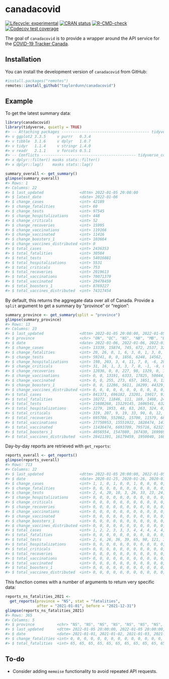 
<!-- README.md is generated from README.Rmd. Please edit that file -->

# canadacovid

<!-- badges: start -->

[![Lifecycle:
experimental](https://img.shields.io/badge/lifecycle-experimental-orange.svg)](https://lifecycle.r-lib.org/articles/stages.html#experimental)
[![CRAN
status](https://www.r-pkg.org/badges/version/canadacovid)](https://CRAN.R-project.org/package=canadacovid)
[![R-CMD-check](https://github.com/taylordunn/canadacovid/workflows/R-CMD-check/badge.svg)](https://github.com/taylordunn/canadacovid/actions)
[![Codecov test
coverage](https://codecov.io/gh/taylordunn/canadacovid/branch/main/graph/badge.svg)](https://app.codecov.io/gh/taylordunn/canadacovid?branch=main)
<!-- badges: end -->

The goal of `canadacovid` is to provide a wrapper around the API service
for the [COVID-19 Tracker Canada](https://covid19tracker.ca/).

## Installation

You can install the development version of `canadacovid` from GitHub:

``` r
#install.packages("remotes")
remotes::install_github("taylordunn/canadacovid")
```

## Example

To get the latest summary data:

``` r
library(canadacovid)
library(tidyverse, quietly = TRUE)
#> -- Attaching packages --------------------------------------- tidyverse 1.3.1 --
#> v ggplot2 3.3.5     v purrr   0.3.4
#> v tibble  3.1.6     v dplyr   1.0.7
#> v tidyr   1.1.4     v stringr 1.4.0
#> v readr   2.1.1     v forcats 0.5.1
#> -- Conflicts ------------------------------------------ tidyverse_conflicts() --
#> x dplyr::filter() masks stats::filter()
#> x dplyr::lag()    masks stats::lag()

summary_overall <- get_summary()
glimpse(summary_overall)
#> Rows: 1
#> Columns: 22
#> $ last_updated                <dttm> 2022-01-05 20:00:00
#> $ latest_date                 <date> 2022-01-06
#> $ change_cases                <int> 42189
#> $ change_fatalities           <int> 60
#> $ change_tests                <int> 97545
#> $ change_hospitalizations     <int> 448
#> $ change_criticals            <int> 52
#> $ change_recoveries           <int> 15995
#> $ change_vaccinations         <int> 119166
#> $ change_vaccinated           <int> 11416
#> $ change_boosters_1           <int> 103664
#> $ change_vaccines_distributed <int> 0
#> $ total_cases                 <int> 2436353
#> $ total_fatalities            <int> 30584
#> $ total_tests                 <int> 54016081
#> $ total_hospitalizations      <int> 5531
#> $ total_criticals             <int> 753
#> $ total_recoveries            <int> 2019613
#> $ total_vaccinations          <int> 70071379
#> $ total_vaccinated            <int> 29478459
#> $ total_boosters_1            <int> 8769227
#> $ total_vaccines_distributed  <int> 74317454
```

By default, this returns the aggregate data over all of Canada. Provide
a `split` argument to get a summary by “province” or “region”:

``` r
summary_province <- get_summary(split = "province")
glimpse(summary_province)
#> Rows: 13
#> Columns: 23
#> $ last_updated                <dttm> 2022-01-05 20:00:00, 2022-01-05 20:00:00,~
#> $ province                    <chr> "ON", "QC", "NS", "NB", "MB", "BC", "PE", ~
#> $ date                        <date> 2022-01-06, 2022-01-06, 2022-01-06, 2022-~
#> $ change_cases                <int> 13339, 15874, 745, 672, 2537, 3223, 0, 930~
#> $ change_fatalities           <int> 20, 26, 0, 1, 6, 3, 0, 1, 3, 0, 0, 0, 0
#> $ change_tests                <int> 59241, 0, 0, 1856, 6248, 14562, 0, 3307, 1~
#> $ change_hospitalizations     <int> 198, 203, 3, 4, 11, 7, 0, -6, 28, 0, 0, 0,~
#> $ change_criticals            <int> 31, 16, 1, 3, 3, 7, 0, -1, -8, 0, 0, 0, 0
#> $ change_recoveries           <int> 12036, 0, 0, 227, 98, 1329, 0, 140, 2165, ~
#> $ change_vaccinations         <int> 0, 0, 13191, 6333, 17825, 50044, 0, 2172, ~
#> $ change_vaccinated           <int> 0, 0, 255, 273, 657, 1851, 0, 1382, 6998, ~
#> $ change_boosters_1           <int> 0, 0, 12286, 5611, 16299, 44329, 0, 0, 251~
#> $ change_vaccines_distributed <int> 0, 0, 0, 0, 0, 0, 0, 0, 0, 0, 0, 0, 0
#> $ total_cases                 <int> 841371, 696182, 23201, 19017, 91587, 27373~
#> $ total_fatalities            <int> 10272, 11846, 111, 169, 1408, 2430, 0, 961~
#> $ total_tests                 <int> 21608268, 15129145, 1606541, 632377, 13054~
#> $ total_hospitalizations      <int> 2279, 1953, 48, 63, 263, 324, 0, 100, 498,~
#> $ total_criticals             <int> 319, 207, 9, 19, 33, 90, 0, 12, 64, 0, 0, ~
#> $ total_recoveries            <int> 695786, 552862, 15700, 11579, 68902, 23852~
#> $ total_vaccinations          <int> 27750953, 15551922, 1828474, 1472438, 2533~
#> $ total_vaccinated            <int> 11436474, 6693709, 795716, 623270, 1040452~
#> $ total_boosters_1            <int> 4056554, 1547080, 167430, 169969, 360560, ~
#> $ total_vaccines_distributed  <int> 28411391, 16179459, 1950040, 1604365, 2885~
```

Day-by-day reports are retrieved with `get_reports`:

``` r
reports_overall <- get_reports()
glimpse(reports_overall)
#> Rows: 713
#> Columns: 22
#> $ last_updated                <dttm> 2022-01-05 20:00:00, 2022-01-05 20:00:00,~
#> $ date                        <date> 2020-01-25, 2020-01-26, 2020-01-27, 2020-~
#> $ change_cases                <int> 1, 1, 0, 1, 0, 0, 1, 0, 0, 0, 0, 1, 2, 0, ~
#> $ change_fatalities           <int> 0, 0, 0, 0, 0, 0, 0, 0, 0, 0, 0, 0, 0, 0, ~
#> $ change_tests                <int> 2, 4, 20, 10, 3, 26, 33, 23, 24, 16, 56, 5~
#> $ change_hospitalizations     <int> 0, 0, 0, 0, 0, 0, 0, 0, 0, 0, 0, 0, 0, 0, ~
#> $ change_criticals            <int> 0, 0, 0, 0, 0, 0, 0, 0, 0, 0, 0, 0, 0, 0, ~
#> $ change_recoveries           <int> 0, 0, 0, 0, 0, 0, 0, 0, 0, 0, 0, 0, 0, 0, ~
#> $ change_vaccinations         <int> 0, 0, 0, 0, 0, 0, 0, 0, 0, 0, 0, 0, 0, 0, ~
#> $ change_vaccinated           <int> 0, 0, 0, 0, 0, 0, 0, 0, 0, 0, 0, 0, 0, 0, ~
#> $ change_boosters_1           <int> 0, 0, 0, 0, 0, 0, 0, 0, 0, 0, 0, 0, 0, 0, ~
#> $ change_vaccines_distributed <int> 0, 0, 0, 0, 0, 0, 0, 0, 0, 0, 0, 0, 0, 0, ~
#> $ total_cases                 <int> 1, 2, 2, 3, 3, 3, 4, 4, 4, 4, 4, 5, 7, 7, ~
#> $ total_fatalities            <int> 0, 0, 0, 0, 0, 0, 0, 0, 0, 0, 0, 0, 0, 0, ~
#> $ total_tests                 <int> 2, 6, 26, 36, 39, 65, 98, 121, 145, 161, 2~
#> $ total_hospitalizations      <int> 0, 0, 0, 0, 0, 0, 0, 0, 0, 0, 0, 0, 0, 0, ~
#> $ total_criticals             <int> 0, 0, 0, 0, 0, 0, 0, 0, 0, 0, 0, 0, 0, 0, ~
#> $ total_recoveries            <int> 0, 0, 0, 0, 0, 0, 0, 0, 0, 0, 0, 0, 0, 0, ~
#> $ total_vaccinations          <int> 0, 0, 0, 0, 0, 0, 0, 0, 0, 0, 0, 0, 0, 0, ~
#> $ total_vaccinated            <int> 0, 0, 0, 0, 0, 0, 0, 0, 0, 0, 0, 0, 0, 0, ~
#> $ total_boosters_1            <int> 0, 0, 0, 0, 0, 0, 0, 0, 0, 0, 0, 0, 0, 0, ~
#> $ total_vaccines_distributed  <int> 0, 0, 0, 0, 0, 0, 0, 0, 0, 0, 0, 0, 0, 0, ~
```

This function comes with a number of arguments to return very specific
data:

``` r
reports_ns_fatalities_2021 <-
  get_reports(province = "NS", stat = "fatalities",
              after = "2021-01-01", before = "2021-12-31")
glimpse(reports_ns_fatalities_2021)
#> Rows: 365
#> Columns: 5
#> $ province          <chr> "NS", "NS", "NS", "NS", "NS", "NS", "NS", "NS", "NS"~
#> $ last_updated      <dttm> 2022-01-05 20:00:00, 2022-01-05 20:00:00, 2022-01-0~
#> $ date              <date> 2021-01-01, 2021-01-02, 2021-01-03, 2021-01-04, 202~
#> $ change_fatalities <int> 0, 0, 0, 0, 0, 0, 0, 0, 0, 0, 0, 0, 0, 0, 0, 0, 0, 0~
#> $ total_fatalities  <int> 65, 65, 65, 65, 65, 65, 65, 65, 65, 65, 65, 65, 65, ~
```

## To-do

-   Consider adding `memoise` functionality to avoid repeated API
    requests.
